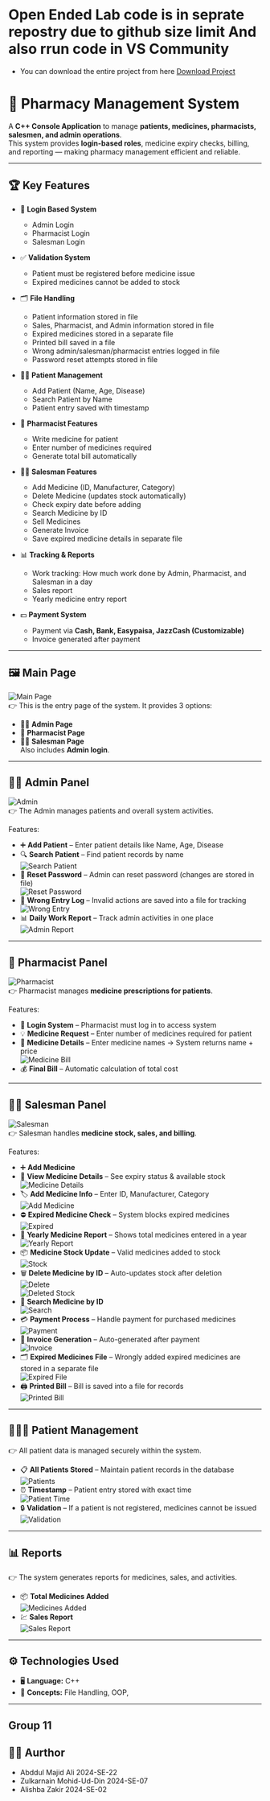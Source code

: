# Open Ended Lab code is in seprate repostry due to github size limit And also rrun code in VS Community 
- You can download the entire project from here 
[Download Project](http://github.com/Majidali90121/Open_Ended_Lab-Code/raw/main/main.rar)
# 💊 Pharmacy Management System

A **C++ Console Application** to manage **patients, medicines, pharmacists, salesmen, and admin operations**.  
This system provides **login-based roles**, medicine expiry checks, billing, and reporting — making pharmacy management efficient and reliable.  


---
## 🏆 Key Features

- 🔑 **Login Based System**  
  - Admin Login  
  - Pharmacist Login  
  - Salesman Login  

- ✅ **Validation System**  
  - Patient must be registered before medicine issue  
  - Expired medicines cannot be added to stock  

- 🗂️ **File Handling**  
  - Patient information stored in file  
  - Sales, Pharmacist, and Admin information stored in file  
  - Expired medicines stored in a separate file  
  - Printed bill saved in a file  
  - Wrong admin/salesman/pharmacist entries logged in file  
  - Password reset attempts stored in file  

- 👨‍⚕️ **Patient Management**  
  - Add Patient (Name, Age, Disease)  
  - Search Patient by Name  
  - Patient entry saved with timestamp  

- 💊 **Pharmacist Features**  
  - Write medicine for patient  
  - Enter number of medicines required  
  - Generate total bill automatically  

- 🧑‍💼 **Salesman Features**  
  - Add Medicine (ID, Manufacturer, Category)  
  - Delete Medicine (updates stock automatically)  
  - Check expiry date before adding  
  - Search Medicine by ID  
  - Sell Medicines  
  - Generate Invoice  
  - Save expired medicine details in separate file  

- 📊 **Tracking & Reports**  
  - Work tracking: How much work done by Admin, Pharmacist, and Salesman in a day  
  - Sales report  
  - Yearly medicine entry report  

- 💵 **Payment System**  
  - Payment via **Cash, Bank, Easypaisa, JazzCash (Customizable)**  
  - Invoice generated after payment  



---

## 🖼️ Main Page
![Main Page](./Images/1.png)  
👉 This is the entry page of the system. It provides 3 options:  
- 👨‍💻 **Admin Page**  
- 💊 **Pharmacist Page**  
- 🧑‍💼 **Salesman Page**  
Also includes **Admin login**.

---

## 👨‍⚕️ Admin Panel
![Admin](./Images/2.png)  
👉 The Admin manages patients and overall system activities.  

Features:  
- ➕ **Add Patient** – Enter patient details like Name, Age, Disease  
- 🔍 **Search Patient** – Find patient records by name  
  ![Search Patient](./Images/3.png)  
- 🔑 **Reset Password** – Admin can reset password (changes are stored in file)  
  ![Reset Password](./Images/29.png)  
- 🛑 **Wrong Entry Log** – Invalid actions are saved into a file for tracking  
  ![Wrong Entry](./Images/28.png)  
- 📊 **Daily Work Report** – Track admin activities in one place  
  ![Admin Report](./Images/24.png)  

---

## 💊 Pharmacist Panel
![Pharmacist](./Images/4.png)  
👉 Pharmacist manages **medicine prescriptions for patients**.  

Features:  
- 🔑 **Login System** – Pharmacist must log in to access system  
- 💡 **Medicine Request** – Enter number of medicines required for patient  
- 📝 **Medicine Details** – Enter medicine names → System returns name + price  
  ![Medicine Bill](./Images/5.png)  
- 💰 **Final Bill** – Automatic calculation of total cost  

---

## 🧑‍💼 Salesman Panel
![Salesman](./Images/6.png)  
👉 Salesman handles **medicine stock, sales, and billing**.  

Features:  
- ➕ **Add Medicine**  
- 📄 **View Medicine Details** – See expiry status & available stock  
  ![Medicine Details](./Images/7.png)  
- 🏷️ **Add Medicine Info** – Enter ID, Manufacturer, Category  
  ![Add Medicine](./Images/8.png)  
- ⛔ **Expired Medicine Check** – System blocks expired medicines  
  ![Expired](./Images/9.png)  
- 📆 **Yearly Medicine Report** – Shows total medicines entered in a year  
  ![Yearly Report](./Images/10.png)  
- 📦 **Medicine Stock Update** – Valid medicines added to stock  
  ![Stock](./Images/11.png)  
- 🗑️ **Delete Medicine by ID** – Auto-updates stock after deletion  
  ![Delete](./Images/12.png)  
  ![Deleted Stock](./Images/13.png)  
- 🔎 **Search Medicine by ID**  
  ![Search](./Images/14.png)  
- 💳 **Payment Process** – Handle payment for purchased medicines  
  ![Payment](./Images/15.png)  
- 🧾 **Invoice Generation** – Auto-generated after payment  
  ![Invoice](./Images/16.png)  
- 🗂️ **Expired Medicines File** – Wrongly added expired medicines are stored in a separate file  
  ![Expired File](./Images/17.png)  
- 🖨️ **Printed Bill** – Bill is saved into a file for records  
  ![Printed Bill](./Images/23.png)  

---

## 🧑‍🤝‍🧑 Patient Management
👉 All patient data is managed securely within the system.  

- 📋 **All Patients Stored** – Maintain patient records in the database  
  ![Patients](./Images/18.png)  
- ⏰ **Timestamp** – Patient entry stored with exact time  
  ![Patient Time](./Images/21.png)  
- 🔒 **Validation** – If a patient is not registered, medicines cannot be issued  
  ![Validation](./Images/23.png)  

---

## 📊 Reports
👉 The system generates reports for medicines, sales, and activities.  

- 📦 **Total Medicines Added**  
  ![Medicines Added](./Images/20.png)  
- 💹 **Sales Report**  
  ![Sales Report](./Images/22.png)  

---

## ⚙️ Technologies Used
- 🖥️ **Language:** C++  
- 📂 **Concepts:** File Handling, OOP, 

---

## Group 11
## 👨‍⚕️ Aurthor

- Abddul Majid Ali                   2024-SE-22
- Zulkarnain Mohid-Ud-Din            2024-SE-07
- Alishba Zakir                      2024-SE-02     

 
